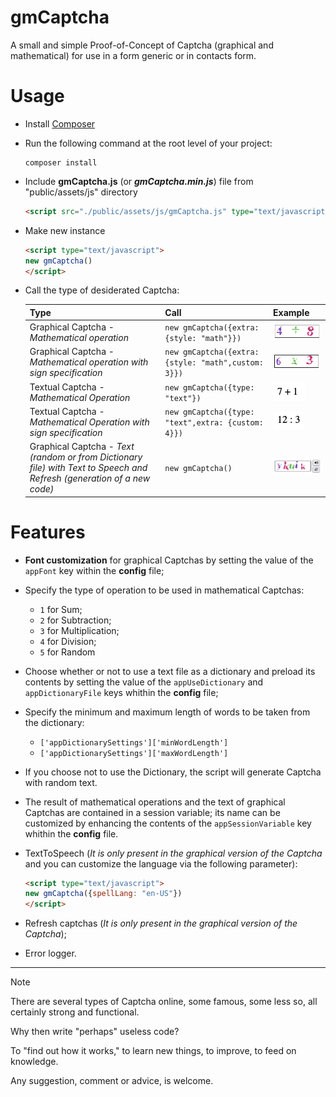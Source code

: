 # gmCaptcha

A small and simple Proof-of-Concept of Captcha (graphical and mathematical) for use in a form generic or in contacts form.

# Usage

- Install [Composer](https://getcomposer.org/ "Composer's Homepage")

- Run the following command at the root level of your project:
  ```
  composer install
  ```
- Include **gmCaptcha.js** (or ***gmCaptcha.min.js***) file from "public/assets/js" directory
  ```html
  <script src="./public/assets/js/gmCaptcha.js" type="text/javascript"></script>
  ```

- Make new instance
    ```html
    <script type="text/javascript">
    new gmCaptcha()
    </script>
    ```

- Call the type of desiderated Captcha:

  Type | Call | Example
  --- | --- | ---
  Graphical Captcha - *Mathematical operation* | `new gmCaptcha({extra: {style: "math"}})` | <img src="./screenshots/Graphical Captcha - Mathematical Operation.png" />
  Graphical Captcha - *Mathematical operation with sign specification* | `new gmCaptcha({extra: {style: "math",custom: 3}})` | <img src="./screenshots/Graphical Captcha - Mathematical operation with specified.png" />
  Textual Captcha - *Mathematical Operation* | `new gmCaptcha({type: "text"})` | <img src="./screenshots/Textual Captcha - Mathematical Operation.png" />
  Textual Captcha - *Mathematical Operation with sign specification* | `new gmCaptcha({type: "text",extra: {custom: 4}})` | <img src="./screenshots/Textual Captcha - Mathematical operation with specified.png" />
  Graphical Captcha - *Text (random or from Dictionary file) with Text to Speech and Refresh (generation of a new code)* | `new gmCaptcha()` | <img src="./screenshots/Graphical Captcha - Text with refresh and speech.png" />

# Features

- **Font customization** for graphical Captchas by setting the value of the `appFont` key within the **config** file;
- Specify the type of operation to be used in mathematical Captchas:
  - `1` for Sum;
  - `2` for Subtraction;
  - `3` for Multiplication;
  - `4` for Division;
  - `5` for Random
- Choose whether or not to use a text file as a dictionary and preload its contents by setting the value of the `appUseDictionary` and `appDictionaryFile` keys whithin the **config** file;
- Specify the minimum and maximum length of words to be taken from the dictionary:
  - `['appDictionarySettings']['minWordLength']`
  - `['appDictionarySettings']['maxWordLength']`

- If you choose not to use the Dictionary, the script will generate Captcha with random text.

- The result of mathematical operations and the text of graphical Captchas are contained in a session variable; its name can be customized by enhancing the contents of the `appSessionVariable` key whithin the **config** file.

-	TextToSpeech (*It is only present in the graphical version of the Captcha* and you can customize the language via the following parameter):
    ```html
    <script type="text/javascript">
    new gmCaptcha({spellLang: "en-US"})
    </script>
    ```

-	Refresh captchas (*It is only present in the graphical version of the Captcha*);
-	Error logger.
---
> [!NOTE]
> There are several types of Captcha online, some famous, some less so, all certainly strong and functional.
> 
> Why then write "perhaps" useless code?
> 
> To "find out how it works," to learn new things, to improve, to feed on knowledge.
> 
> Any suggestion, comment or advice, is welcome.
